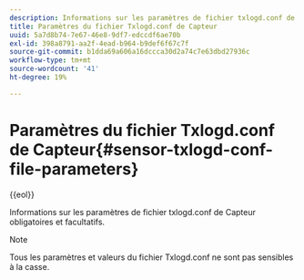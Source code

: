 ```yaml
---
description: Informations sur les paramètres de fichier txlogd.conf de Capteur obligatoires et facultatifs.
title: Paramètres du fichier Txlogd.conf de Capteur
uuid: 5a7d8b74-7e67-46e8-9df7-edccdf6ae70b
exl-id: 398a8791-aa2f-4ead-b964-b9def6f67c7f
source-git-commit: b1dda69a606a16dccca30d2a74c7e63dbd27936c
workflow-type: tm+mt
source-wordcount: '41'
ht-degree: 19%

---
```


# Paramètres du fichier Txlogd.conf de Capteur{#sensor-txlogd-conf-file-parameters}

{{eol}}

Informations sur les paramètres de fichier txlogd.conf de Capteur obligatoires et facultatifs.

>[!NOTE]
>
>Tous les paramètres et valeurs du fichier Txlogd.conf ne sont pas sensibles à la casse.

